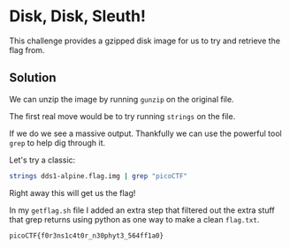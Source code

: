 # Disk, Disk, Sleuth!

This challenge provides a gzipped disk image for us to try and retrieve the flag from.

## Solution

We can unzip the image by running ```gunzip``` on the original file.

The first real move would be to try running ```strings``` on the file.

If we do we see a massive output. Thankfully we can use the powerful tool ```grep``` to help dig through it.

Let's try a classic:

```bash
strings dds1-alpine.flag.img | grep "picoCTF"
```

Right away this will get us the flag!

In my ```getflag.sh``` file I added an extra step that filtered out the extra stuff that grep returns using python as one way to make a clean ```flag.txt```.

```
picoCTF{f0r3ns1c4t0r_n30phyt3_564ff1a0}
```